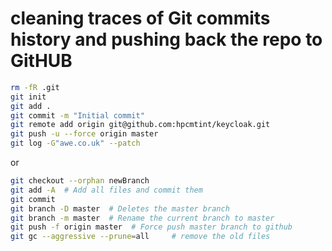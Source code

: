 # cleaning traces of Git commits history and pushing back the repo to GitHUB

```bash
rm -fR .git
git init
git add .
git commit -m "Initial commit"
git remote add origin git@github.com:hpcmtint/keycloak.git
git push -u --force origin master
git log -G"awe.co.uk" --patch
```
or 

```bash
git checkout --orphan newBranch
git add -A  # Add all files and commit them
git commit
git branch -D master  # Deletes the master branch
git branch -m master  # Rename the current branch to master
git push -f origin master  # Force push master branch to github
git gc --aggressive --prune=all     # remove the old files
```
